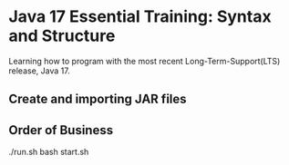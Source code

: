 # Java 17 Essential Training: Syntax and Structure

Learning how to program with the most recent Long-Term-Support(LTS) release, Java 17.

## Create and importing JAR files



## Order of Business
./run.sh
bash start.sh



